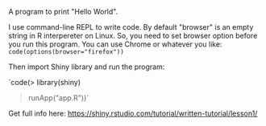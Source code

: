 A program to print "Hello World". 

I use command-line REPL to write code. By default "browser" is an empty string in R interpereter on Linux. 
So, you need to set browser option before you run this program. You can use Chrome or whatever you like:
`code(options(browser="firefox"))`

Then import Shiny library and run the program:

`code(> library(shiny)
> runApp("app.R"))`



Get full info here:  https://shiny.rstudio.com/tutorial/written-tutorial/lesson1/

